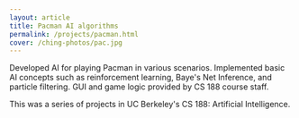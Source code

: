 ```yaml
---
layout: article
title: Pacman AI algorithms
permalink: /projects/pacman.html
cover: /ching-photos/pac.jpg
---
```

Developed AI for playing Pacman in various scenarios. Implemented basic AI concepts such as reinforcement learning, Baye's Net Inference, and particle filtering. GUI and game logic provided by CS 188 course staff.

<!--more-->

This was a series of projects in UC Berkeley's CS 188: Artificial Intelligence.
